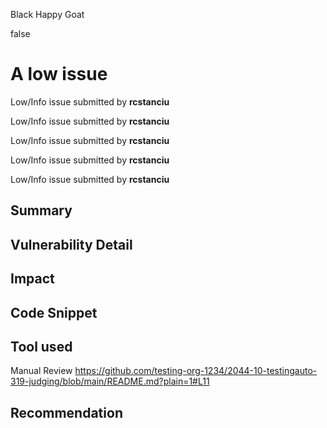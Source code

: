 Black Happy Goat

false

# A low issue

Low/Info issue submitted by **rcstanciu**

Low/Info issue submitted by **rcstanciu**

Low/Info issue submitted by **rcstanciu**

Low/Info issue submitted by **rcstanciu**

Low/Info issue submitted by **rcstanciu**

## Summary

## Vulnerability Detail

## Impact

## Code Snippet

## Tool used

Manual Review
https://github.com/testing-org-1234/2044-10-testingauto-319-judging/blob/main/README.md?plain=1#L11
## Recommendation
